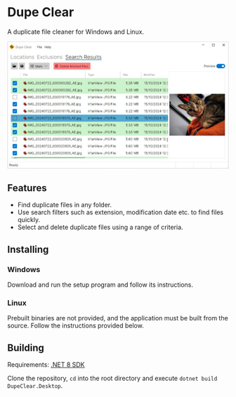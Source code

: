 # Dupe Clear
A duplicate file cleaner for Windows and Linux.

![Screenshot](screenshot.jpg?raw=true)

## Features

* Find duplicate files in any folder.
* Use search filters such as extension, modification date etc. to find files quickly.
* Select and delete duplicate files using a range of criteria.

## Installing

### Windows

Download and run the setup program and follow its instructions.

### Linux

Prebuilt binaries are not provided, and the application must be built from the source. Follow the instructions provided below.

## Building

Requirements: [.NET 8 SDK](https://dotnet.microsoft.com/en-us/download/dotnet/8.0)

Clone the repository, `cd` into the root directory and execute `dotnet build DupeClear.Desktop`.
